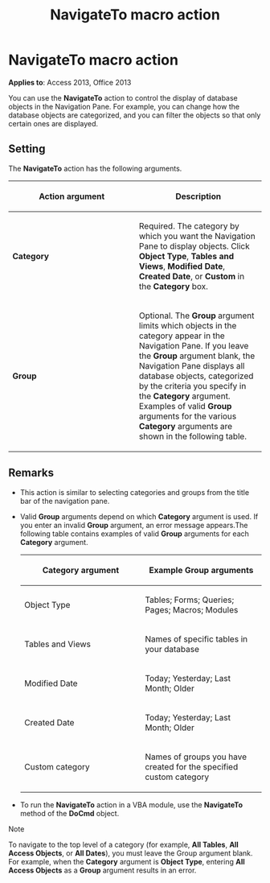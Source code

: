 ﻿---
title: NavigateTo macro action
TOCTitle: NavigateTo macro action
ms:assetid: 6594d614-3ea6-7851-b70e-1661d24f8ba0
ms:mtpsurl: https://msdn.microsoft.com/library/Ff195165(v=office.15)
ms:contentKeyID: 48545324
ms.date: 09/18/2015
mtps_version: v=office.15
f1_keywords:
- vbaac10.chm119055
f1_categories:
- Office.Version=v15
---

# NavigateTo macro action

**Applies to**: Access 2013, Office 2013

You can use the **NavigateTo** action to control the display of database objects in the Navigation Pane. For example, you can change how the database objects are categorized, and you can filter the objects so that only certain ones are displayed.

## Setting

The **NavigateTo** action has the following arguments.

<table>
<colgroup>
<col style="width: 50%" />
<col style="width: 50%" />
</colgroup>
<thead>
<tr class="header">
<th><p>Action argument</p></th>
<th><p>Description</p></th>
</tr>
</thead>
<tbody>
<tr class="odd">
<td><p><strong>Category</strong></p></td>
<td><p>Required. The category by which you want the Navigation Pane to display objects. Click <strong>Object Type</strong>, <strong>Tables and Views</strong>, <strong>Modified Date</strong>, <strong>Created Date</strong>, or <strong>Custom</strong> in the <strong>Category</strong> box.</p></td>
</tr>
<tr class="even">
<td><p><strong>Group</strong></p></td>
<td><p>Optional. The <strong>Group</strong> argument limits which objects in the category appear in the Navigation Pane. If you leave the <strong>Group</strong> argument blank, the Navigation Pane displays all database objects, categorized by the criteria you specify in the <strong>Category</strong> argument. Examples of valid <strong>Group</strong> arguments for the various <strong>Category</strong> arguments are shown in the following table.</p></td>
</tr>
</tbody>
</table>


## Remarks

- This action is similar to selecting categories and groups from the title bar of the navigation pane.

- Valid **Group** arguments depend on which **Category** argument is used. If you enter an invalid **Group** argument, an error message appears.The following table contains examples of valid **Group** arguments for each **Category** argument.
    
  <table>
  <colgroup>
  <col style="width: 50%" />
  <col style="width: 50%" />
  </colgroup>
  <thead>
  <tr class="header">
  <th><p>Category argument</p></th>
  <th><p>Example Group arguments</p></th>
  </tr>
  </thead>
  <tbody>
  <tr class="odd">
  <td><p>Object Type</p></td>
  <td><p>Tables; Forms; Queries; Pages; Macros; Modules</p></td>
  </tr>
  <tr class="even">
  <td><p>Tables and Views</p></td>
  <td><p>Names of specific tables in your database</p></td>
  </tr>
  <tr class="odd">
  <td><p>Modified Date</p></td>
  <td><p>Today; Yesterday; Last Month; Older</p></td>
  </tr>
  <tr class="even">
  <td><p>Created Date</p></td>
  <td><p>Today; Yesterday; Last Month; Older</p></td>
  </tr>
  <tr class="odd">
  <td><p>Custom category</p></td>
  <td><p>Names of groups you have created for the specified custom category</p></td>
  </tr>
  </tbody>
  </table>

- To run the **NavigateTo** action in a VBA module, use the **NavigateTo** method of the **DoCmd** object.

> [!NOTE]
> To navigate to the top level of a category (for example, **All Tables**, **All Access Objects**, or **All Dates**), you must leave the Group argument blank. For example, when the **Category** argument is **Object Type**, entering **All Access Objects** as a **Group** argument results in an error.


